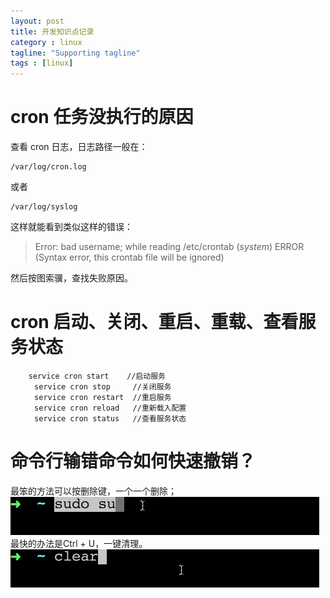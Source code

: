 ```yaml
---
layout: post
title: 开发知识点记录
category : linux
tagline: "Supporting tagline"
tags : [linux]
---
```


# cron 任务没执行的原因

查看 cron 日志，日志路径一般在：

```
/var/log/cron.log
```

或者

```
/var/log/syslog
```

这样就能看到类似这样的错误：

> Error: bad username; while reading /etc/crontab
> (*system*) ERROR (Syntax error, this crontab file will be ignored)

然后按图索骥，查找失败原因。

# cron 启动、关闭、重启、重载、查看服务状态
```
	service cron start    //启动服务
　　	service cron stop     //关闭服务
　　	service cron restart  //重启服务
　　	service cron reload   //重新载入配置
　　	service cron status   //查看服务状态 
```

# 命令行输错命令如何快速撤销？
最笨的方法可以按删除键，一个一个删除；
![撤销命令](/images/2016/withdraw-input-1.gif)
最快的办法是Ctrl + U，一键清理。
![撤销命令](/images/2016/withdraw-input-2.gif)
